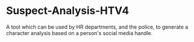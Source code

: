 # Suspect-Analysis-HTV4
A tool which can be used by HR departments, and the police, to generate a character analysis based on a person's social media handle.
